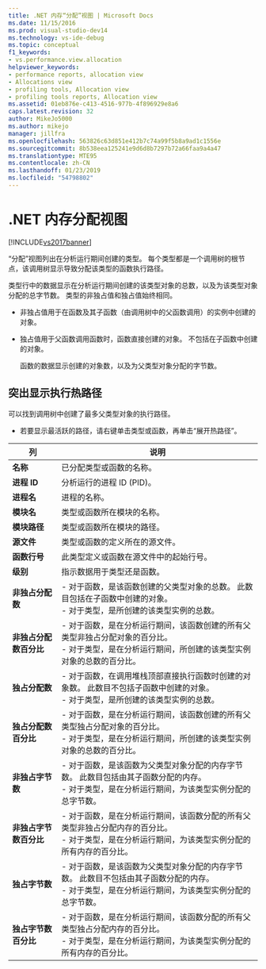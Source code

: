```yaml
---
title: .NET 内存“分配”视图 | Microsoft Docs
ms.date: 11/15/2016
ms.prod: visual-studio-dev14
ms.technology: vs-ide-debug
ms.topic: conceptual
f1_keywords:
- vs.performance.view.allocation
helpviewer_keywords:
- performance reports, allocation view
- Allocations view
- profiling tools, Allocation view
- profiling tools reports, Allocation view
ms.assetid: 01eb876e-c413-4516-977b-4f896929e8a6
caps.latest.revision: 32
author: MikeJo5000
ms.author: mikejo
manager: jillfra
ms.openlocfilehash: 563826c63d851e412b7c74a99f5b8a9ad1c1556e
ms.sourcegitcommit: 8b538eea125241e9d6d8b7297b72a66faa9a4a47
ms.translationtype: MTE95
ms.contentlocale: zh-CN
ms.lasthandoff: 01/23/2019
ms.locfileid: "54798802"
---
```

# <a name="net-memory-allocations-view"></a>.NET 内存分配视图
[!INCLUDE[vs2017banner](../includes/vs2017banner.md)]

“分配”视图列出在分析运行期间创建的类型。 每个类型都是一个调用树的根节点，该调用树显示导致分配该类型的函数执行路径。  
  
 类型行中的数据显示在分析运行期间创建的该类型对象的总数，以及为该类型对象分配的总字节数。 类型的非独占值和独占值始终相同。  
  
- 非独占值用于在函数及其子函数（由调用树中的父函数调用）的实例中创建的对象。  
  
- 独占值用于父函数调用函数时，函数直接创建的对象。 不包括在子函数中创建的对象。  
  
  函数的数据显示创建的对象数，以及为父类型对象分配的字节数。  
  
## <a name="highlighting-the-execution-hot-path"></a>突出显示执行热路径  
 可以找到调用树中创建了最多父类型对象的执行路径。  
  
-   若要显示最活跃的路径，请右键单击类型或函数，再单击“展开热路径”。  
  
|列|说明|  
|------------|-----------------|  
|**名称**|已分配类型或函数的名称。|  
|**进程 ID**|分析运行的进程 ID (PID)。|  
|**进程名**|进程的名称。|  
|**模块名**|类型或函数所在模块的名称。|  
|**模块路径**|类型或函数所在模块的路径。|  
|**源文件**|类型或函数的定义所在的源文件。|  
|**函数行号**|此类型定义或函数在源文件中的起始行号。|  
|**级别**|指示数据用于类型还是函数。|  
|**非独占分配数**|-   对于函数，是该函数创建的父类型对象的总数。 此数目包括在子函数中创建的对象。<br />-   对于类型，是所创建的该类型实例的总数。|  
|**非独占分配数百分比**|-   对于函数，是在分析运行期间，该函数创建的所有父类型非独占分配对象的百分比。<br />-   对于类型，是在分析运行期间，所创建的该类型实例对象的总数的百分比。|  
|**独占分配数**|-   对于函数，在调用堆栈顶部直接执行函数时创建的对象数。 此数目不包括子函数中创建的对象。<br />-   对于类型，是所创建的该类型实例的总数。|  
|**独占分配数百分比**|-   对于函数，是在分析运行期间，该函数创建的所有父类型独占分配对象的百分比。<br />-   对于类型，是在分析运行期间，所创建的该类型实例对象的总数的百分比。|  
|**非独占字节数**|-   对于函数，是该函数为父类型对象分配的内存字节数。 此数目包括由其子函数分配的内存。<br />-   对于类型，是在分析运行期间，为该类型实例分配的总字节数。|  
|**非独占字节数百分比**|-   对于函数，是在分析运行期间，该函数分配的所有父类型非独占分配内存的百分比。<br />-   对于类型，是在分析运行期间，为该类型实例分配的所有内存的百分比。|  
|**独占字节数**|-   对于函数，是该函数为父类型对象分配的内存字节数。 此数目不包括由其子函数分配的内存。<br />-   对于类型，是在分析运行期间，为该类型实例分配的总字节数。|  
|**独占字节数百分比**|-   对于函数，是在分析运行期间，该函数分配的所有父类型独占分配内存的百分比。<br />-   对于类型，是在分析运行期间，为该类型实例分配的所有内存的百分比。|
